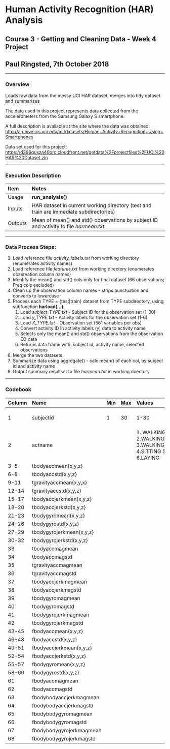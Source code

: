 # Human Activity Recognition (HAR) Analysis
## Course 3 - Getting and Cleaning Data - Week 4 Project
## Paul Ringsted, 7th October 2018
---
### Overview
Loads raw data from the messy UCI HAR dataset, merges into tidy dataset and summarizes

The data used in this project represents data collected from the accelerometers from the Samsung Galaxy S smartphone.

A full description is available at the site where the data was obtained:
http://archive.ics.uci.edu/ml/datasets/Human+Activity+Recognition+Using+Smartphones

Data set used for this project:
https://d396qusza40orc.cloudfront.net/getdata%2Fprojectfiles%2FUCI%20HAR%20Dataset.zip

---
### Execution Description
|Item|Notes|
|:---|:---|
|Usage|**run_analysis()**|
|Inputs|HAR dataset in current working directory (test and train are immediate subdirectories)|
|Outputs|Mean of mean() and std() observations by subject ID and activity to file *harmean.txt*|
---
### Data Process Steps:
1. Load reference file *activity_labels.txt* from working directory (enumerates activity names)
2. Load reference file *features.txt* from working directory (enumerates observation column names)
3. Identify the mean() and std() cols only for final dataset (66 observations; Freq cols excluded)
4. Clean up the observation column names - strips punctuation and converts to lowercase
5. Process each TYPE = {test|train} dataset from TYPE subdirectory, using subfunction **harload(...)**:
	1. Load *subject_TYPE.txt*  -  Subject ID for the observation set (1-30)
	2. Load *y_TYPE.txt*  -  Activity labels for the observation set (1-6)
	3. Load *X_TYPE.txt*  -  Observation set (561 variables per obs)
	4. Convert activity ID in activity labels (y) data to activity name
	5. Selects only the mean() and std() observations from the observation (X) data
	6. Returns data frame with: subject id, activity name, selected observations
6. Merge the two datasets
7. Summarize data using aggregate() - calc mean() of each col, by subject id and activity name
8. Output summary resultset to file *harmean.txt* in working directory
---
### Codebook
|Column|Name|Min|Max|Values|Description|
|:---|:---|:---|:---|:---|:---|
1|subjectid|1|30|1-30|Id of subject of observation|
2|actname|||1. WALKING 2.WALKING_UPSTAIRS 3.WALKING_DOWNSTAIRS 4.SITTING 5.STANDING 6.LAYING|Subject activity during obsersation|
3-5|tbodyaccmean{x,y,z}
6-8|tbodyaccstd{x,y,z}
9-11|tgravityaccmean{x,y,x}
12-14|tgravityaccstd{x,y,z}
15-17|tbodyaccjerkmean{x,y,z}
18-20|tbodyaccjerkstd{x,y,z}
21-23|tbodygyromean{x,y,z}
24-26|tbodygyrostd{x,y,z}
27-29|tbodygyrojerkmean{x,y,z}
30-32|tbodygyrojerkstd{x,y,z}
33|tbodyaccmagmean
34|tbodyaccmagstd
35|tgravityaccmagmean
36|tgravityaccmagstd
37|tbodyaccjerkmagmean
38|tbodyaccjerkmagstd
39|tbodygyromagmean
40|tbodygyromagstd
41|tbodygyrojerkmagmean
42|tbodygyrojerkmagstd
43-45|fbodyaccmean{x,y,z}
46-48|fbodyaccstd{x,y,z}
49-51|fbodyaccjerkmean{x,y,z}
52-54|fbodyaccjerkstd{x,y,z}
55-57|fbodygyromean{x,y,z}
58-60|fbodygyrostd{x,y,z}
61|fbodyaccmagmean
62|fbodyaccmagstd
63|fbodybodyaccjerkmagmean
64|fbodybodyaccjerkmagstd
65|fbodybodygyromagmean
66|fbodybodygyromagstd
67|fbodybodygyrojerkmagmean
68|fbodybodygyrojerkmagstd
